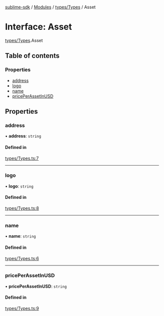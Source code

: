 [sublime-sdk](../README.md) / [Modules](../modules.md) / [types/Types](../modules/types_Types.md) / Asset

# Interface: Asset

[types/Types](../modules/types_Types.md).Asset

## Table of contents

### Properties

- [address](types_Types.Asset.md#address)
- [logo](types_Types.Asset.md#logo)
- [name](types_Types.Asset.md#name)
- [pricePerAssetInUSD](types_Types.Asset.md#priceperassetinusd)

## Properties

### address

• **address**: `string`

#### Defined in

[types/Types.ts:7](https://github.com/sublime-finance/sublime-sdk/blob/c4b3a81/src/types/Types.ts#L7)

___

### logo

• **logo**: `string`

#### Defined in

[types/Types.ts:8](https://github.com/sublime-finance/sublime-sdk/blob/c4b3a81/src/types/Types.ts#L8)

___

### name

• **name**: `string`

#### Defined in

[types/Types.ts:6](https://github.com/sublime-finance/sublime-sdk/blob/c4b3a81/src/types/Types.ts#L6)

___

### pricePerAssetInUSD

• **pricePerAssetInUSD**: `string`

#### Defined in

[types/Types.ts:9](https://github.com/sublime-finance/sublime-sdk/blob/c4b3a81/src/types/Types.ts#L9)
